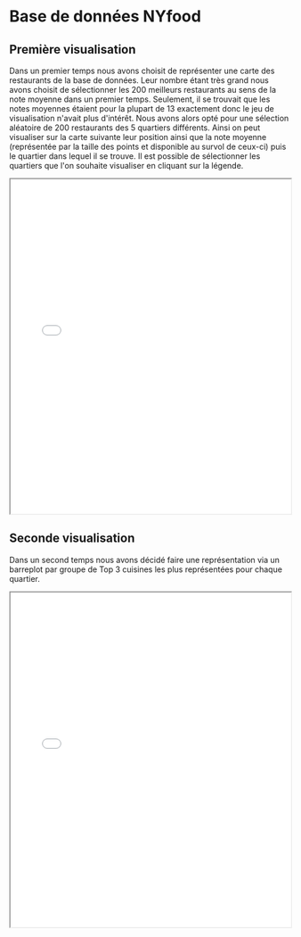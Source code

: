 # Base de données NYfood

## Première visualisation
Dans un premier temps nous avons choisit de représenter une carte des restaurants de la base de données. Leur nombre étant très grand nous avons choisit de sélectionner les 200 meilleurs restaurants au sens de la note moyenne dans un premier temps. Seulement, il se trouvait que les notes moyennes étaient pour la plupart de 13 exactement donc le jeu de visualisation n'avait plus d'intérêt. Nous avons alors opté pour une sélection aléatoire de 200 restaurants des 5 quartiers différents. Ainsi on peut visualiser sur la carte suivante leur position ainsi que la note moyenne (représentée par la taille des points et disponible au survol de ceux-ci) puis le quartier dans lequel il se trouve. Il est possible de sélectionner les quartiers que l'on souhaite visualiser en cliquant sur la légende.
<iframe src="NYfood_map.html" class="is-fullwidth" height="600px" width="100%" ></iframe>

## Seconde visualisation
Dans un second temps nous avons décidé faire une représentation via un barreplot par groupe de Top 3 cuisines les plus représentées pour chaque quartier.

<iframe src="top_cuisine.html" class="is-fullwidth" height="600px" width="100%"></iframe>